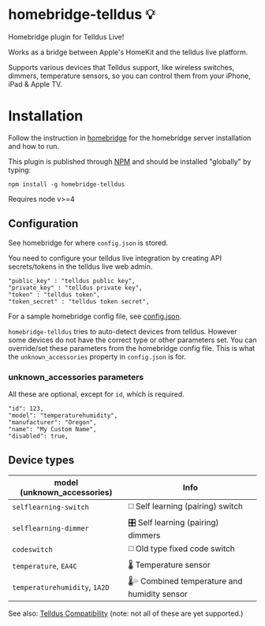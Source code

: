 # homebridge-telldus 💡
Homebridge plugin for Telldus Live!

Works as a bridge between Apple's HomeKit and the telldus live platform.

Supports various devices that Telldus support, like wireless switches, dimmers, temperature sensors, so you can control them from your iPhone, iPad & Apple TV.

# Installation
Follow the instruction in [homebridge](https://www.npmjs.com/package/homebridge) for the homebridge server installation and how to run.

This plugin is published through [NPM](https://www.npmjs.com/package/homebridge-telldus) and should be installed "globally" by typing:

`npm install -g homebridge-telldus`

Requires node v>=4

## Configuration
See homebridge for where `config.json` is stored.

You need to configure your telldus live integration by creating API secrets/tokens in the telldus live web admin.
```
"public_key" : "telldus public key",
"private_key" : "telldus private key",
"token" : "telldus token",
"token_secret" : "telldus token secret",
```

For a sample homebridge config file, see [config.json](https://github.com/jchnlemon/homebridge-telldus/blob/master/config.json).

`homebridge-telldus` tries to auto-detect devices from telldus. However some devices do not have the correct type or other parameters set. You can override/set these parameters from the homebridge config file. This is what the `unknown_accessories` property in `config.json` is for.

### unknown_accessories parameters
All these are optional, except for `id`, which is required.

```
"id": 123,
"model": "temperaturehumidity",
"manufacturer": "Oregon",
"name": "My Custom Name",
"disabled": true,
```

## Device types
model (unknown_accessories) | Info
--- | ---
`selflearning-switch` | ◻️ Self learning (pairing) switch
`selflearning-dimmer` | 🎛 Self learning (pairing) dimmers
`codeswitch` | ◻️ Old type fixed code switch
`temperature`, `EA4C` | 🌡 Temperature sensor
`temperaturehumidity`, `1A2D` | 🌡💦 Combined temperature and humidity sensor

See also:
[Telldus Compatibility](http://old.telldus.com/products/compability) (note: not all of these are yet supported.)
